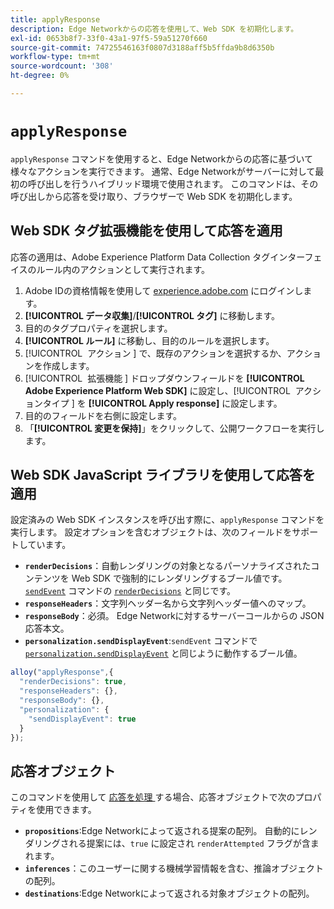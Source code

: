 ```yaml
---
title: applyResponse
description: Edge Networkからの応答を使用して、Web SDK を初期化します。
exl-id: 0653b8f7-33f0-43a1-97f5-59a51270f660
source-git-commit: 74725546163f0807d3188aff5b5ffda9b8d6350b
workflow-type: tm+mt
source-wordcount: '308'
ht-degree: 0%

---
```


# `applyResponse`

`applyResponse` コマンドを使用すると、Edge Networkからの応答に基づいて様々なアクションを実行できます。 通常、Edge Networkがサーバーに対して最初の呼び出しを行うハイブリッド環境で使用されます。 このコマンドは、その呼び出しから応答を受け取り、ブラウザーで Web SDK を初期化します。

## Web SDK タグ拡張機能を使用して応答を適用

応答の適用は、Adobe Experience Platform Data Collection タグインターフェイスのルール内のアクションとして実行されます。

1. Adobe IDの資格情報を使用して [experience.adobe.com](https://experience.adobe.com) にログインします。
1. **[!UICONTROL データ収集]**/**[!UICONTROL タグ]** に移動します。
1. 目的のタグプロパティを選択します。
1. **[!UICONTROL ルール]** に移動し、目的のルールを選択します。
1. [!UICONTROL &#x200B; アクション &#x200B;] で、既存のアクションを選択するか、アクションを作成します。
1. [!UICONTROL &#x200B; 拡張機能 &#x200B;] ドロップダウンフィールドを **[!UICONTROL Adobe Experience Platform Web SDK]** に設定し、[!UICONTROL &#x200B; アクションタイプ &#x200B;] を **[!UICONTROL Apply response]** に設定します。
1. 目的のフィールドを右側に設定します。
1. 「**[!UICONTROL 変更を保持]**」をクリックして、公開ワークフローを実行します。

## Web SDK JavaScript ライブラリを使用して応答を適用

設定済みの Web SDK インスタンスを呼び出す際に、`applyResponse` コマンドを実行します。 設定オプションを含むオブジェクトは、次のフィールドをサポートしています。

* **`renderDecisions`**：自動レンダリングの対象となるパーソナライズされたコンテンツを Web SDK で強制的にレンダリングするブール値です。 [`sendEvent`](sendevent/overview.md) コマンドの [`renderDecisions`](sendevent/renderdecisions.md) と同じです。
* **`responseHeaders`**：文字列ヘッダー名から文字列ヘッダー値へのマップ。
* **`responseBody`**：必須。 Edge Networkに対するサーバーコールからの JSON 応答本文。
* **`personalization.sendDisplayEvent`**:`sendEvent` コマンドで [`personalization.sendDisplayEvent`](sendevent/personalization.md) と同じように動作するブール値。

```js
alloy("applyResponse",{
  "renderDecisions": true,
  "responseHeaders": {},
  "responseBody": {},
  "personalization": {
    "sendDisplayEvent": true
  }
});
```

## 応答オブジェクト

このコマンドを使用して [ 応答を処理 ](command-responses.md) する場合、応答オブジェクトで次のプロパティを使用できます。

* **`propositions`**:Edge Networkによって返される提案の配列。 自動的にレンダリングされる提案には、`true` に設定され `renderAttempted` フラグが含まれます。
* **`inferences`**：このユーザーに関する機械学習情報を含む、推論オブジェクトの配列。
* **`destinations`**:Edge Networkによって返される対象オブジェクトの配列。
